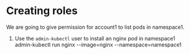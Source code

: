 # Creating roles

We are going to give permission for account1 to list pods in namespace1.

1. Use the `admin-kubectl` user to install an nginx pod in namespace1
    admin-kubectl run nginx --image=nginx --namespace=namespace1
